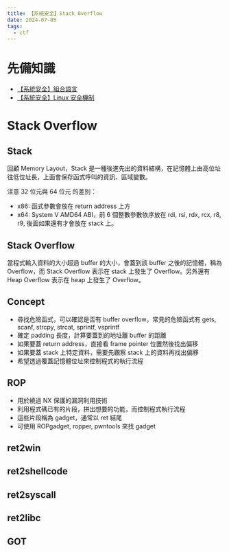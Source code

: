```yaml
---
title: 【系統安全】Stack Overflow
date: 2024-07-05
tags:
  - ctf
---
```


# 先備知識

* [【系統安全】組合語言](/posts/2023/asm/)
* [【系統安全】Linux 安全機制](/posts/2023/linux_system_security/)

# Stack Overflow

## Stack

回顧 Memory Layout，Stack 是一種後進先出的資料結構，在記憶體上由高位址往低位址長，上面會保存函式呼叫的資訊、區域變數。

注意 32 位元與 64 位元 的差別：

- x86: 函式參數會放在 return address 上方
- x64: System V AMD64 ABI，前 6 個整數參數依序放在 rdi, rsi, rdx, rcx, r8, r9, 後面如果還有才會放在 stack 上。

## Stack Overflow

當程式輸入資料的大小超過 buffer 的大小，會蓋到該 buffer 之後的記憶體，稱為 Overflow，而 Stack Overflow 表示在 stack 上發生了 Overflow。另外還有 Heap Overflow 表示在 heap 上發生了 Overflow。

## Concept

* 尋找危險函式，可以確認是否有 buffer overflow，常見的危險函式有 gets, scanf, strcpy, strcat, sprintf, vsprintf
* 確定 padding 長度，計算要蓋到的地址離 buffer 的距離
* 如果要蓋 return address，直接看 frame pointer 位置然後找出偏移
* 如果要蓋 stack 上特定資料，需要先觀察 stack 上的資料再找出偏移
* 希望透過覆蓋記憶體位址來控制程式的執行流程

## ROP

* 用於繞過 NX 保護的漏洞利用技術
* 利用程式碼已有的片段，拼出想要的功能，而控制程式執行流程
* 這些片段稱為 gadget，通常以 ret 結尾
* 可使用 ROPgadget, ropper, pwntools 來找 gadget

## ret2win

## ret2shellcode

## ret2syscall

## ret2libc

## GOT